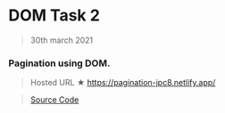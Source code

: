 # DOM Task 2

> 30th march 2021

### Pagination using DOM.

> Hosted URL ★ https://pagination-jpc8.netlify.app/

> [Source Code]()
